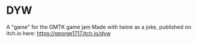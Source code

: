 # DYW
A "game" for the GMTK game jam
Made with twine as a joke, published on itch.io here: https://george1717.itch.io/dyw
